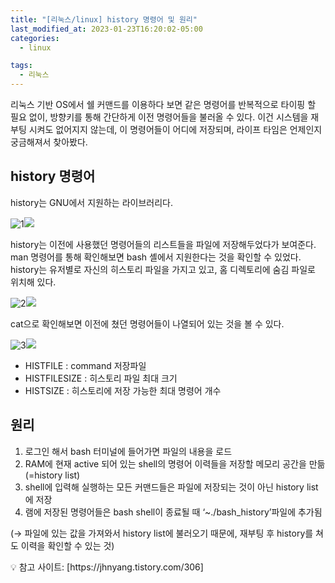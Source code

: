 ```yaml
---
title: "[리눅스/linux] history 명령어 및 원리"
last_modified_at: 2023-01-23T16:20:02-05:00
categories:
  - linux

tags:
  - 리눅스
---
```


리눅스 기반 OS에서 쉘 커맨드를 이용하다 보면 같은 명령어를 반복적으로 타이핑 할 필요 없이, 방향키를 통해 간단하게 이전 명령어들을 불러올 수 있다. 이건 시스템을 재부팅 시켜도 없어지지 않는데, 이 명령어들이 어디에 저장되며, 라이프 타임은 언제인지 궁금해져서 찾아봤다.


## history 명령어

history는 GNU에서 지원하는 라이브러리다.

![1](https://user-images.githubusercontent.com/63995044/214060667-64eae1e6-402f-48e5-8937-d598d332a13b.png)<img src='https://user-images.githubusercontent.com/63995044/214060667-64eae1e6-402f-48e5-8937-d598d332a13b.png'>

history는 이전에 사용했던 명령어들의 리스트들을 파일에 저장해두었다가 보여준다. man 명령어를 통해 확인해보면 bash 셸에서 지원한다는 것을 확인할 수 있었다. history는 유저별로 자신의 히스토리 파일을 가지고 있고, 홈 디렉토리에 숨김 파일로 위치해 있다. 

![2](https://user-images.githubusercontent.com/63995044/214063544-4a2751e4-c3fb-401f-88cd-d68badbc6d70.png)<img src='https://user-images.githubusercontent.com/63995044/214063544-4a2751e4-c3fb-401f-88cd-d68badbc6d70.png'>


 cat으로 확인해보면 이전에 쳤던 명령어들이 나열되어 있는 것을 볼 수 있다.

![3](https://user-images.githubusercontent.com/63995044/214063679-0a602c6c-20fc-4add-8aa4-5203eb386723.png)<img src='https://user-images.githubusercontent.com/63995044/214063679-0a602c6c-20fc-4add-8aa4-5203eb386723.png'>


- HISTFILE : command 저장파일
- HISTFILESIZE : 히스토리 파일 최대 크기
- HISTSIZE : 히스토리에 저장 가능한 최대 명령어 개수


## 원리

1. 로그인 해서 bash 터미널에 들어가면 파일의 내용을 로드
2. RAM에 현재 active 되어 있는 shell의 명령어 이력들을 저장할 메모리 공간을 만듦(=history list)
3. shell에 입력해 실행하는 모든 커맨드들은 파일에 저장되는 것이 아닌 history list에 저장
4. 램에 저장된 명령어들은 bash shell이 종료될 때 ‘~./bash_history’파일에 추가됨

(→ 파일에 있는 값을 가져와서 history list에 불러오기 때문에, 재부팅 후 history를 쳐도 이력을 확인할 수 있는 것)

<aside>
💡 참고 사이트: [https://jhnyang.tistory.com/306]
</aside>